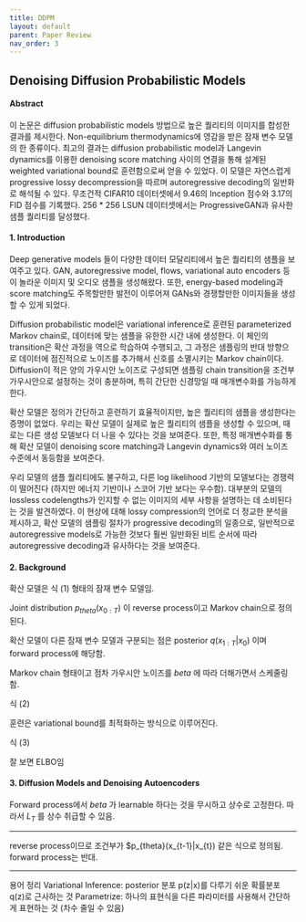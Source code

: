 ```yaml
---
title: DDPM
layout: default
parent: Paper Review
nav_order: 3
---
```


## Denoising Diffusion Probabilistic Models


#### Abstract 
이 논문은 diffusion probabilistic models 방법으로 높은 퀄리티의 이미지를 합성한 결과를 제시한다. Non-equilibrium thermodynamics에 영감을 받은 잠재 변수 모델의 한 종류이다. 최고의 결과는 diffusion probabilistic model과  Langevin dynamics를 이용한 denoising score matching 사이의 연결을 통해 설계된 weighted variational bound로 훈련함으로써 얻을 수 있었다. 이 모델은 자연스럽게 progressive lossy decompression을 따르며 autoregressive decoding의 일반화로 해석될 수 있다. 무조건적 CIFAR10 데이터셋에서 9.46의 Inception 점수와 3.17의 FID 점수를 기록했다. 256 * 256 LSUN 데이터셋에서는 ProgressiveGAN과 유사한 샘플 퀄리티를 달성했다.  


#### 1. Introduction

Deep generative models 들이 다양한 데이터 모달리티에서 높은 퀄리티의 샘플을 보여주고 있다. GAN, autoregressive model, flows, variational auto encoders 등이 놀라운 이미지 및 오디오 샘플을 생성해왔다. 또한, energy-based modeling과 score matching도 주목할만한 발전이 이루어져 GANs와 경쟁할만한 이미지들을 생성할 수 있게 되었다.

Diffusion probabilistic model은 variational inference로 훈련된 parameterized Markov chain로, 데이터에 맞는 샘플을 유한한 시간 내에 생성한다. 이 체인의 transition은 확산 과정을 역으로 학습하여 수행되고, 그 과정은 샘플링의 반대 방향으로 데이터에 점진적으로 노이즈를 추가해서 신호를 소멸시키는 Markov chain이다. Diffusion이 적은 양의 가우시안 노이즈로 구성되면 샘플링 chain transition을 조건부 가우시안으로 설정하는 것이 충분하며, 특히 간단한 신경망일 때 매개변수화를 가능하게 한다. 

확산 모델은 정의가 간단하고 훈련하기 효율적이지만, 높은 퀄리티의 샘플을 생성한다는 증명이 없었다. 우리는 확산 모델이 실제로 높은 퀄리티의 샘플을 생성할 수 있으며, 때로는 다른 생성 모델보다 더 나을 수 있다는 것을 보여준다. 또한, 특정 매개변수화를 통해 확산 모델이 denoising score matching과 Langevin dynamics와 여러 노이즈 수준에서 동등함을 보여준다.

우리 모델의 샘플 퀄리티에도 불구하고, 다른 log likelihood 기반의 모델보다는 경쟁력이 떨어진다 (하지만 에너지 기반이나 스코어 기반 보다는 우수함). 대부분의 모델의 lossless codelengths가 인지할 수 없는 이미지의 세부 사항을 설명하는 데 소비된다는 것을 발견하였다. 이 현상에 대해 lossy compression의 언어로 더 정교한 분석을 제시하고, 확산 모델의 샘플링 절차가 progressive decoding의 일종으로, 일반적으로 autoregressive models로 가능한 것보다 훨씬 일반화된 비트 순서에 따라 autoregressive decoding과 유사하다는 것을 보여준다.


#### 2. Background

확산 모델은 식 (1) 형태의 잠재 변수 모델임.

Joint distribution $p_{theta}(x_{0:T})$ 이 reverse process이고 Markov chain으로 정의된다. 

확산 모델이 다른 잠재 변수 모델과 구분되는 점은 posterior $q(x_{1:T}|x_{0})$ 이며 forward process에 해당함.

Markov chain 형태이고 점차 가우시안 노이즈를 ${beta}$ 에 따라 더해가면서 스케줄링함. 

식 (2)

훈련은 variational bound를 최적화하는 방식으로 이루어진다. 

식 (3)

잘 보면 ELBO임


#### 3. Diffusion Models and Denoising Autoencoders

Forward process에서 ${beta}$ 가 learnable 하다는 것을 무시하고 상수로 고정한다. 
따라서 $L_{T}$ 를 상수 취급할 수 있음.





---
reverse process이므로 조건부가 $p_{theta}(x_{t-1}|x_{t}) 같은 식으로 정의됨.
forward process는 반대.


---
용어 정리
Variational Inference: posterior 분포 p(z|x)를 다루기 쉬운 확률분포 q(z)로 근사하는 것
Parametrize: 하나의 표현식을 다른 파라미터를 사용해서 간단하게 표현하는 것 (차수 줄일 수 있음)
